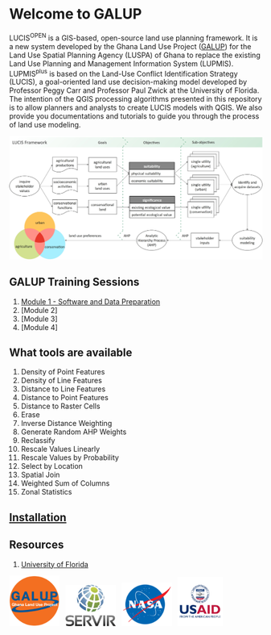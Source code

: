 # Welcome to GALUP

LUCIS<sup>OPEN</sup> is a GIS-based, open-source land use planning framework.
It is a new system developed by the Ghana Land Use Project ([GALUP](http://galup.cersgis.org/)) for the Land Use Spatial Planning Agency (LUSPA) of Ghana to replace the existing Land Use Planning and Management Information System (LUPMIS). LUPMIS<sup>plus</sup> is based on the Land-Use Conflict Identification Strategy (LUCIS), a goal-oriented land use decision-making model developed by Professor Peggy Carr and Professor Paul Zwick at the University of Florida. The intention of the QGIS processing algorithms presented in this repository is to allow planners and analysts to create LUCIS models with QGIS. We also provide you documentations and tutorials to guide you through the process of land use modeling.

![lucis_open](images/lucis_workflow.jpg)

## GALUP Training Sessions

1. [Module 1 - Software and Data Preparation](https://github.com/chjch/lucis_qgis/blob/master/trainings/workshop_1.md)
2. [Module 2]
3. [Module 3]
4. [Module 4]

## What tools are available

1. Density of Point Features
2. Density of Line Features
3. Distance to Line Features
4. Distance to Point Features
5. Distance to Raster Cells
6. Erase
7. Inverse Distance Weighting
8. Generate Random AHP Weights
9. Reclassify
10. Rescale Values Linearly
11. Rescale Values by Probability
12. Select by Location
13. Spatial Join
14. Weighted Sum of Columns
15. Zonal Statistics

## [Installation](https://github.com/chjch/lucis_qgis/wiki/Installation)

## Resources

1. [University of Florida](https://abe.ufl.edu/galup/)

<p float="left">
  <img src="images/GALUP-logo.png" width="100"/> &nbsp
  <img src="images/Servir_Logo.jpg" width="100" /> &nbsp
  <img src="images/nasa.png" width="100" /> &nbsp
  <img src="images/USAID-logo.jpg" width="90" />
</p>
